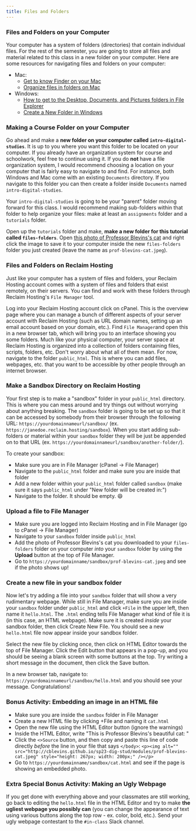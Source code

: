 ```yaml
---
title: Files and Folders
---
```


### Files and Folders on your Computer

Your computer has a system of folders (directories) that contain individual files. For the rest of the semester, you are going to store all files and material related to this class in a new folder on your computer. Here are some resources for navigating files and folders on your computer:

- Mac: 
	- [Get to know Finder on your Mac](https://support.apple.com/en-us/HT201732) 
	- [Organize files in folders on Mac](https://support.apple.com/guide/mac-help/organize-files-with-folders-mh26885/)
- Windows: 
	- [How to get to the Desktop, Documents, and Pictures folders in File Explorer](https://support.microsoft.com/en-us/windows/how-to-get-to-the-desktop-documents-and-pictures-folders-in-file-explorer-3370f06b-0f8d-4b25-be9a-3ee54f381e3d) 
	- [Create a New Folder in Windows](https://support.microsoft.com/en-us/office/create-a-new-folder-cbbfb6f5-59dd-4e5d-95f6-a12577952e17#:~:text=the%20new%20folder.-,Create%20a%20new%20folder%20before%20you%20save%20your%20document%20by%20using%20File%20Explorer,-Open%20File%20Explorer)

### Making a Course Folder on your Computer

Go ahead and make a **new folder on your computer called `intro-digital-studies`**. It is up to you where you want this folder to be located on your computer. If you already have an organization system for course and schoolwork, feel free to continue using it. If you do **not** have a file organization system, I would recommend choosing a location on your computer that is fairly easy to navigate to and find. For instance, both Windows and Mac come with an existing `Documents` directory. If you navigate to this folder you can then create a folder inside `Documents` named `intro-digital-studies`.

Your `intro-digital-studies` is going to be your "parent" folder moving forward for this class. I would recommend making sub-folders within that folder to help organize your files: make at least an `assignments` folder and a `tutorials` folder.

Open up the `tutorials` folder and make, **make a new folder for this tutorial called `files-folders`**. Open [this photo of Professor Blevins's cat]({{site.baseurl}}/modules/prof-blevins-cat.jpeg) and right click the image to save it to your computer inside the new `files-folders` folder you just created (leave the name as `prof-blevins-cat.jpeg`). 

### Files and Folders on Reclaim Hosting

Just like your computer has a system of files and folders, your Reclaim Hosting account comes with a system of files and folders that exist remotely, on their servers. You can find and work with these folders through Reclaim Hosting's `File Manager` tool. 

Log into your Reclaim Hosting account click on cPanel. This is the overview page where you can manage a bunch of different aspects of your server account with Reclaim Hosting (such as URL domain names, setting up an email account based on your domain, etc.). Find `File Manager`and open this in a new browser tab, which will bring you to an interface showing you some folders. Much like your physical computer, your server space at Reclaim Hosting is organized into a collection of folders containing files, scripts, folders, etc. Don't worry about what all of them mean. For now, navigate to the folder `public_html`. This is where you can add files, webpages, etc. that you want to be accessible by other people through an internet browser.

### Make a Sandbox Directory on Reclaim Hosting

Your first step is to make a "sandbox" folder in your `public_html` directory. This is where you can mess around and try things out without worrying about anything breaking. The `sandbox` folder is going to be set up so that it can be accessed by somebody from their browser through the following URL: `https://yourdomainnameurl/sandbox/` (ex. `https://janedoe.reclaim.hosting/sandbox`). When you start adding sub-folders or material within your `sandbox` folder they will be just be appended on to that URL (ex. `https://yourdomainnameurl/sandbox/another-folder/`).

To create your sandbox:

- Make sure you are in File Manager (cPanel -> File Manager)
- Navigate to the `public_html` folder and make sure you are inside that folder
- Add a new folder within your `public_html` folder called `sandbox` (make sure it says `public_html` under "New folder will be created in:")
- Navigate to the folder. It should be empty. :smile:

### Upload a file to File Manager

- Make sure you are logged into Reclaim Hosting and in File Manager (go to cPanel -> File Manager)
- Navigate to your `sandbox` folder inside `public_html`
- Add the photo of Professor Blevins's cat you downloaded to your `files-folders` folder on your computer *into* your `sandbox` folder by using the **Upload** button at the top of File Manager.
- Go to `https://yourdomainname/sandbox/prof-blevins-cat.jpeg` and see if the photo shows up!

### Create a new file in your sandbox folder

Now let's try adding a file into your `sandbox` folder that will show a very rudimentary webpage. While still in File Manager, make sure you are inside your `sandbox` folder under `public_html` and click `+File` in the upper left, then name it `hello.html`. The `.html` ending tells File Manager what kind of file it is (in this case, an HTML webpage). Make sure it is created *inside* your sandbox folder, then click Create New File. You should see a new `hello.html` file now appear inside your sandbox folder. 

Select the new file by clicking once, then click on HTML Editor towards the top of File Manager. Click the Edit button that appears in a pop-up, and you should be seeing a blank screen with some buttons at the top. Try writing a short message in the document, then click the Save button. 

In a new browser tab, navigate to: `https://yourdomainnameurl/sandbox/hello.html` and you should see your message. Congratulations! 

### Bonus Activity: Embedding an image in an HTML file

- Make sure you are inside the `sandbox` folder in File Manager
- Create a new HTML file by clicking +File and naming 
it `cat.html`
- Open the new file using the HTML Editor button (ignore the warnings)
- Inside the HTML Editor, write "This is Professor Blevins's beautiful cat: "
- Click the `<>Source` button, and then copy and paste this line of code directly *before* the line in your file that says `</body>`: `<p><img alt="" src="http://cblevins.github.io/sp23-dig-stud/modules/prof-blevins-cat.jpeg" style="height: 267px; width: 200px;" /></p>`
- Go to `https://yourdomainname/sandbox/cat.html` and see if the page is showing an embedded photo. 

### Extra Special Bonus Activity: Making an Ugly Webpage

If you get done with everything above and your classmates are still working, go back to editing the `hello.html` file in the HTML Editor and try to make **the ugliest webpage you possibly can** (you can change the appearance of text using various buttons along the top row - ex. color, bold, etc.). Send your ugly webpage contestant to the `#in-class` Slack channel.